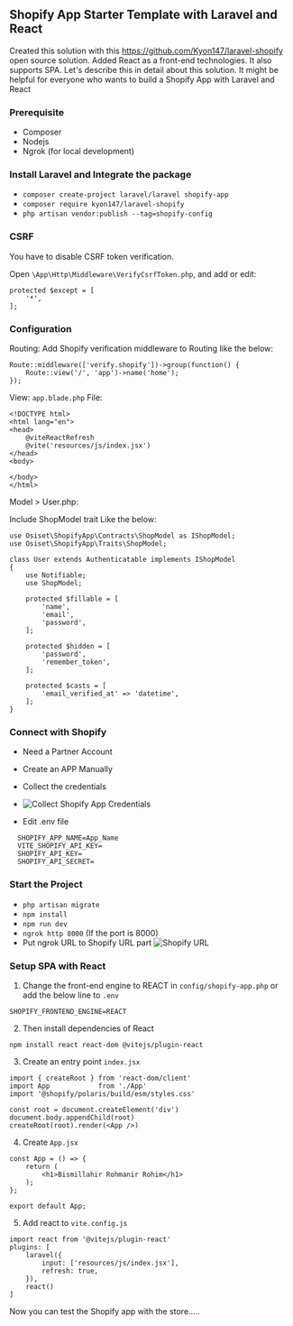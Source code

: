 ## Shopify App Starter Template with Laravel and React

Created this solution with this https://github.com/Kyon147/laravel-shopify open source solution. Added React as a front-end technologies. It also supports SPA. Let's describe this in detail about this solution. It might be helpful for everyone who wants to build a Shopify App with Laravel and React

### Prerequisite
 - Composer
 - Nodejs
 - Ngrok (for local development)

### Install Laravel and Integrate the package
 - `composer create-project laravel/laravel shopify-app`
 - `composer require kyon147/laravel-shopify`
 - `php artisan vendor:publish --tag=shopify-config`

### CSRF

You have to disable CSRF token verification. 

Open `\App\Http\Middleware\VerifyCsrfToken.php`, and add or edit:

```
protected $except = [
    '*',
];
```

### Configuration

Routing:
Add Shopify verification middleware to Routing like the below:

```
Route::middleware(['verify.shopify'])->group(function() {
    Route::view('/', 'app')->name('home');
});
```

View:
`app.blade.php` File:

```
<!DOCTYPE html>
<html lang="en">
<head>
    @viteReactRefresh
    @vite('resources/js/index.jsx')
</head>
<body>
    
</body>
</html>
```

Model > User.php:

Include ShopModel trait
Like the below:

```
use Osiset\ShopifyApp\Contracts\ShopModel as IShopModel;
use Osiset\ShopifyApp\Traits\ShopModel;
```

```
class User extends Authenticatable implements IShopModel
{
    use Notifiable;
    use ShopModel;

    protected $fillable = [
        'name',
        'email',
        'password',
    ];

    protected $hidden = [
        'password',
        'remember_token',
    ];

    protected $casts = [
        'email_verified_at' => 'datetime',
    ];
}
```

### Connect with Shopify

 - Need a Partner Account
 - Create an APP Manually
 - Collect the credentials
 - ![Collect Shopify App Credentials](https://github.com/nafeeur10/app/assets/10268310/40a03825-6ea3-48fb-8ff8-feac5fe2106d)

 - Edit .env file
 ```
   SHOPIFY_APP_NAME=App_Name
   VITE_SHOPIFY_API_KEY=
   SHOPIFY_API_KEY=
   SHOPIFY_API_SECRET=
```

### Start the Project

 - `php artisan migrate`
 - `npm install`
 - `npm run dev`
 - `ngrok http 8000` (If the port is 8000)
 - Put ngrok URL to Shopify URL part 
   ![Shopify URL](https://github.com/nafeeur10/app/assets/10268310/d381127e-e0ec-4ea7-a32d-5e0c8945fe3a)


### Setup SPA with React

1. Change the front-end engine to REACT in `config/shopify-app.php` or add the below line to `.env`
```
SHOPIFY_FRONTEND_ENGINE=REACT
```

2. Then install dependencies of React
```
npm install react react-dom @vitejs/plugin-react
```

3. Create an entry point `index.jsx`

```
import { createRoot } from 'react-dom/client'
import App            from './App'
import '@shopify/polaris/build/esm/styles.css'

const root = document.createElement('div')
document.body.appendChild(root)
createRoot(root).render(<App />)
```

4. Create `App.jsx`

```
const App = () => {
    return (
        <h1>Bismillahir Rohmanir Rohim</h1>
    );
};

export default App;
```

5. Add react to `vite.config.js`

```
import react from '@vitejs/plugin-react'
plugins: [
    laravel({
        input: ['resources/js/index.jsx'],
        refresh: true,
    }),
    react()
]
```

Now you can test the Shopify app with the store.....